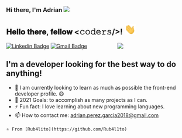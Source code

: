 ### Hi there, I'm Adrian <img src="https://media.giphy.com/media/hvRJCLFzcasrR4ia7z/giphy.gif" width="25px">



<h2> 𝐇𝐞𝐥𝐥𝐨 𝐭𝐡𝐞𝐫𝐞, 𝐟𝐞𝐥𝐥𝐨𝐰 <𝚌𝚘𝚍𝚎𝚛𝚜/>! <img src="https://raw.githubusercontent.com/ABSphreak/ABSphreak/master/gifs/Hi.gif" width="30px"></h2>

<img align='right' src='https://user-images.githubusercontent.com/5713670/87202985-820dcb80-c2b6-11ea-9f56-7ec461c497c3.gif' width='200"'>

[![Linkedin Badge](https://img.shields.io/badge/-Adrian_Perez_Garcia-blue?style=flat-square&logo=Linkedin&logoColor=white&link=https://www.linkedin.com/in/adrian-p%C3%A9rez-garcia-693b86144//)](https://www.linkedin.com/in/adrian-p%C3%A9rez-garcia-693b86144/)
[![Gmail Badge](https://img.shields.io/badge/-adrian.perez.garcia2018@gmail.com-c14438?style=flat-square&logo=Gmail&logoColor=white&link=mailto:adrian.perez.garcia2018@gmail.com)](mailto:mailharshkhatri@gmail.com)

## I'm a developer looking for the best way to do anything!
- 🌱 I am currently looking to learn as much as possible the front-end developer profile. 😄
- 🥅 2021 Goals: to accomplish as many projects as I can.
- ⚡ Fun fact: I love learning about new programming languages.
- 📫 How to contact me: adrian.perez.garcia2018@gmail.com

```⭐️ From [Rub4lito](https://github.com/Rub4l1to)```
